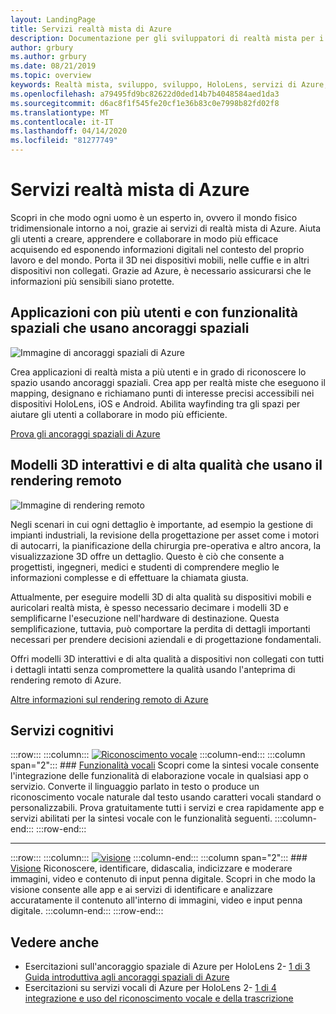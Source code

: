 ```yaml
---
layout: LandingPage
title: Servizi realtà mista di Azure
description: Documentazione per gli sviluppatori di realtà mista per i servizi di Azure.
author: grbury
ms.author: grbury
ms.date: 08/21/2019
ms.topic: overview
keywords: Realtà mista, sviluppo, sviluppo, HoloLens, servizi di Azure, ancoraggi spaziali, sintesi vocale, visione, rendering remoto
ms.openlocfilehash: a79495fd9bc82622d0ded14b7b4048584aed1da3
ms.sourcegitcommit: d6ac8f1f545fe20cf1e36b83c0e7998b82fd02f8
ms.translationtype: MT
ms.contentlocale: it-IT
ms.lasthandoff: 04/14/2020
ms.locfileid: "81277749"
---
```

# <a name="azure-mixed-reality-services"></a>Servizi realtà mista di Azure
Scopri in che modo ogni uomo è un esperto in, ovvero il mondo fisico tridimensionale intorno a noi, grazie ai servizi di realtà mista di Azure. Aiuta gli utenti a creare, apprendere e collaborare in modo più efficace acquisendo ed esponendo informazioni digitali nel contesto del proprio lavoro e del mondo. Porta il 3D nei dispositivi mobili, nelle cuffie e in altri dispositivi non collegati. Grazie ad Azure, è necessario assicurarsi che le informazioni più sensibili siano protette.

## <a name="multi-user-spatially-aware-applications-using-spatial-anchors"></a>Applicazioni con più utenti e con funzionalità spaziali che usano ancoraggi spaziali

![ Immagine di ancoraggi spaziali di Azure](images/AzureSpatialAnchors.jpg)

Crea applicazioni di realtà mista a più utenti e in grado di riconoscere lo spazio usando ancoraggi spaziali. Crea app per realtà miste che eseguono il mapping, designano e richiamano punti di interesse precisi accessibili nei dispositivi HoloLens, iOS e Android. Abilita wayfinding tra gli spazi per aiutare gli utenti a collaborare in modo più efficiente.

[Prova gli ancoraggi spaziali di Azure](https://docs.microsoft.com/azure/spatial-anchors)


## <a name="interactive-high-quality-3d-models-using-remote-rendering"></a>Modelli 3D interattivi e di alta qualità che usano il rendering remoto

![ Immagine di rendering remoto](images/RemoteRendering.jpg)

Negli scenari in cui ogni dettaglio è importante, ad esempio la gestione di impianti industriali, la revisione della progettazione per asset come i motori di autocarri, la pianificazione della chirurgia pre-operativa e altro ancora, la visualizzazione 3D offre un dettaglio. Questo è ciò che consente a progettisti, ingegneri, medici e studenti di comprendere meglio le informazioni complesse e di effettuare la chiamata giusta.

Attualmente, per eseguire modelli 3D di alta qualità su dispositivi mobili e auricolari realtà mista, è spesso necessario decimare i modelli 3D e semplificarne l'esecuzione nell'hardware di destinazione. Questa semplificazione, tuttavia, può comportare la perdita di dettagli importanti necessari per prendere decisioni aziendali e di progettazione fondamentali.

Offri modelli 3D interattivi e di alta qualità a dispositivi non collegati con tutti i dettagli intatti senza compromettere la qualità usando l'anteprima di rendering remoto di Azure.

[Altre informazioni sul rendering remoto di Azure](https://azure.microsoft.com/services/remote-rendering)


## <a name="cognitive-services"></a>Servizi cognitivi

:::row:::
    :::column:::
       [![Riconoscimento vocale](images/speech.jpg)](https://docs.microsoft.com/azure/cognitive-services/speech-service/)
    :::column-end:::
    :::column span="2":::
        ### <a name="speech"></a>[Funzionalità vocali](https://docs.microsoft.com/azure/cognitive-services/speech-service/)
        Scopri come la sintesi vocale consente l'integrazione delle funzionalità di elaborazione vocale in qualsiasi app o servizio. Converte il linguaggio parlato in testo o produce un riconoscimento vocale naturale dal testo usando caratteri vocali standard o personalizzabili. Prova gratuitamente tutti i servizi e crea rapidamente app e servizi abilitati per la sintesi vocale con le funzionalità seguenti.
    :::column-end:::
:::row-end:::

---

:::row:::
    :::column:::
       [![visione](images/vision.jpg)](https://docs.microsoft.com/azure/cognitive-services/computer-vision/)
    :::column-end:::
    :::column span="2":::
        ### <a name="vision"></a>[Visione](https://docs.microsoft.com/azure/cognitive-services/computer-vision/)
        Riconoscere, identificare, didascalia, indicizzare e moderare immagini, video e contenuto di input penna digitale. Scopri in che modo la visione consente alle app e ai servizi di identificare e analizzare accuratamente il contenuto all'interno di immagini, video e input penna digitale.
    :::column-end:::
:::row-end:::


## <a name="see-also"></a>Vedere anche

* Esercitazioni sull'ancoraggio spaziale di Azure per HoloLens 2- [1 di 3 Guida introduttiva agli ancoraggi spaziali di Azure](mrlearning-asa-ch1.md)
* Esercitazioni su servizi vocali di Azure per HoloLens 2- [1 di 4 integrazione e uso del riconoscimento vocale e della trascrizione](mrlearning-speechSDK-ch1.md)